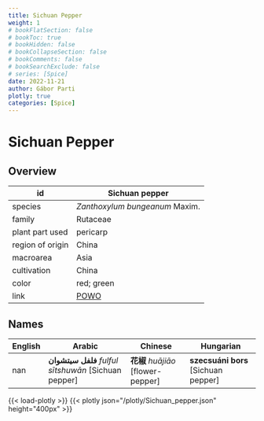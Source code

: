 ```yaml
---
title: Sichuan Pepper
weight: 1
# bookFlatSection: false
# bookToc: true
# bookHidden: false
# bookCollapseSection: false
# bookComments: false
# bookSearchExclude: false
# series: [Spice]
date: 2022-11-21
author: Gábor Parti
plotly: true
categories: [Spice]
---
```


# Sichuan Pepper

## Overview

|       id       |                   Sichuan pepper                  |
|----------------|---------------------------------------------------|
|     species    |           *Zanthoxylum bungeanum* Maxim.          |
|     family     |                      Rutaceae                     |
| plant part used|                      pericarp                     |
|region of origin|                       China                       |
|    macroarea   |                        Asia                       |
|   cultivation  |                       China                       |
|      color     |                     red; green                    |
|      link      |[POWO](https://powo.science.kew.org/taxon/775625-1)|

 ## Names
|English|                       Arabic                       |             Chinese             |             Hungarian             |
|-------|----------------------------------------------------|---------------------------------|-----------------------------------|
|  nan  |**فلفل سيتشوان** *fulful sītshuwān* [Sichuan pepper]|**花椒** *huā​jiāo* [flower-pepper]|**szecsuáni bors** [Sichuan pepper]|

{{< load-plotly >}}
{{< plotly json="/plotly/Sichuan_pepper.json" height="400px" >}}